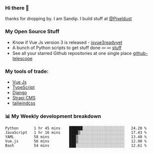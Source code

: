 ### Hi there 👋

thanks for dropping by.
I am Sandip. I build stuff at [@Pixeldust](github.com/pixeldust-in/)

###  **My Open Source Stuff**

 - Know if Vue Js version 3 is released -  [isvue3readyyet](https://github.com/sandiprb/isvue3readyyet)
 - A bunch of Python scripts to get stuff done 💤 💤 [stuff](https://github.com/sandiprb/stuff)
 - See all your starred Github repositories at one single place [github-telescope](https://github.com/sandiprb/github-telescope)



###  **My tools of trade:**
 - [Vue Js](https://github.com/vuejs/vue/)
 - [TypeScript](https://github.com/microsoft/TypeScript)
 - [Django](github.com/django/django)
 - [Strapi CMS](github.com/strapi/strapi)
 - [tailwindcss](https://github.com/tailwindlabs/tailwindcss)


###  📊 **My Weekly development breakdown**
<!--START_SECTION:waka-->
```text
Python       1 hr 45 mins    ██████░░░░░░░░░░░░░░░░░░░   24.20 % 
JavaScript   1 hr 16 mins    ████▒░░░░░░░░░░░░░░░░░░░░   17.43 % 
YAML         58 mins         ███▒░░░░░░░░░░░░░░░░░░░░░   13.40 % 
Vue.js       56 mins         ███▒░░░░░░░░░░░░░░░░░░░░░   12.90 % 
Bash         54 mins         ███░░░░░░░░░░░░░░░░░░░░░░   12.61 % 
```
<!--END_SECTION:waka-->
